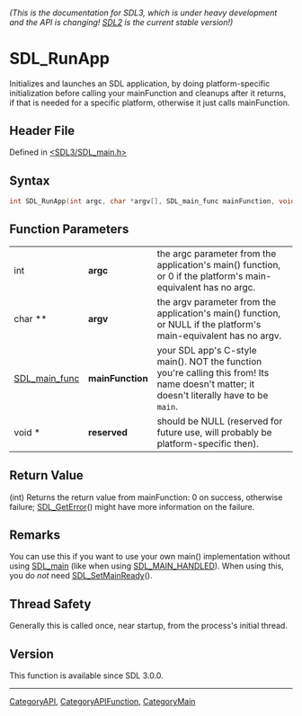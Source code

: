 ###### (This is the documentation for SDL3, which is under heavy development and the API is changing! [SDL2](https://wiki.libsdl.org/SDL2/) is the current stable version!)
# SDL_RunApp

Initializes and launches an SDL application, by doing platform-specific initialization before calling your mainFunction and cleanups after it returns, if that is needed for a specific platform, otherwise it just calls mainFunction.

## Header File

Defined in [<SDL3/SDL_main.h>](https://github.com/libsdl-org/SDL/blob/main/include/SDL3/SDL_main.h)

## Syntax

```c
int SDL_RunApp(int argc, char *argv[], SDL_main_func mainFunction, void *reserved);
```

## Function Parameters

|                                |                  |                                                                                                                                            |
| ------------------------------ | ---------------- | ------------------------------------------------------------------------------------------------------------------------------------------ |
| int                            | **argc**         | the argc parameter from the application's main() function, or 0 if the platform's main-equivalent has no argc.                             |
| char **                        | **argv**         | the argv parameter from the application's main() function, or NULL if the platform's main-equivalent has no argv.                          |
| [SDL_main_func](SDL_main_func) | **mainFunction** | your SDL app's C-style main(). NOT the function you're calling this from! Its name doesn't matter; it doesn't literally have to be `main`. |
| void *                         | **reserved**     | should be NULL (reserved for future use, will probably be platform-specific then).                                                         |

## Return Value

(int) Returns the return value from mainFunction: 0 on success, otherwise
failure; [SDL_GetError](SDL_GetError)() might have more information on the
failure.

## Remarks

You can use this if you want to use your own main() implementation without
using [SDL_main](SDL_main) (like when using
[SDL_MAIN_HANDLED](SDL_MAIN_HANDLED)). When using this, you do *not* need
[SDL_SetMainReady](SDL_SetMainReady)().

## Thread Safety

Generally this is called once, near startup, from the process's initial
thread.

## Version

This function is available since SDL 3.0.0.

----
[CategoryAPI](CategoryAPI), [CategoryAPIFunction](CategoryAPIFunction), [CategoryMain](CategoryMain)

